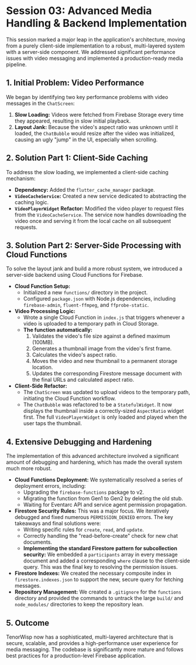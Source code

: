 # Session 03: Advanced Media Handling & Backend Implementation

This session marked a major leap in the application's architecture, moving from a purely client-side implementation to a robust, multi-layered system with a server-side component. We addressed significant performance issues with video messaging and implemented a production-ready media pipeline.

## 1. Initial Problem: Video Performance

We began by identifying two key performance problems with video messages in the `ChatScreen`:
1.  **Slow Loading:** Videos were fetched from Firebase Storage every time they appeared, resulting in slow initial playback.
2.  **Layout Jank:** Because the video's aspect ratio was unknown until it loaded, the `ChatBubble` would resize after the video was initialized, causing an ugly "jump" in the UI, especially when scrolling.

## 2. Solution Part 1: Client-Side Caching

To address the slow loading, we implemented a client-side caching mechanism:
-   **Dependency:** Added the `flutter_cache_manager` package.
-   **`VideoCacheService`:** Created a new service dedicated to abstracting the caching logic.
-   **`VideoPlayerWidget` Refactor:** Modified the video player to request files from the `VideoCacheService`. The service now handles downloading the video once and serving it from the local cache on all subsequent requests.

## 3. Solution Part 2: Server-Side Processing with Cloud Functions

To solve the layout jank and build a more robust system, we introduced a server-side backend using Cloud Functions for Firebase.

-   **Cloud Function Setup:**
    -   Initialized a new `functions/` directory in the project.
    -   Configured `package.json` with Node.js dependencies, including `firebase-admin`, `fluent-ffmpeg`, and `ffprobe-static`.
-   **Video Processing Logic:**
    -   Wrote a single Cloud Function in `index.js` that triggers whenever a video is uploaded to a temporary path in Cloud Storage.
    -   **The function automatically:**
        1.  Validates the video's file size against a defined maximum (100MB).
        2.  Generates a thumbnail image from the video's first frame.
        3.  Calculates the video's aspect ratio.
        4.  Moves the video and new thumbnail to a permanent storage location.
        5.  Updates the corresponding Firestore message document with the final URLs and calculated aspect ratio.
-   **Client-Side Refactor:**
    -   The `ChatScreen` was updated to upload videos to the temporary path, initiating the Cloud Function workflow.
    -   The `ChatBubble` was refactored to be a `StatefulWidget`. It now displays the thumbnail inside a correctly-sized `AspectRatio` widget first. The full `VideoPlayerWidget` is only loaded and played when the user taps the thumbnail.

## 4. Extensive Debugging and Hardening

The implementation of this advanced architecture involved a significant amount of debugging and hardening, which has made the overall system much more robust.

-   **Cloud Functions Deployment:** We systematically resolved a series of deployment errors, including:
    -   Upgrading the `firebase-functions` package to v2.
    -   Migrating the function from Gen1 to Gen2 by deleting the old stub.
    -   Waiting for Eventarc API and service agent permission propagation.
-   **Firestore Security Rules:** This was a major focus. We iteratively debugged and fixed numerous `PERMISSION_DENIED` errors. The key takeaways and final solutions were:
    -   Writing specific rules for `create`, `read`, and `update`.
    -   Correctly handling the "read-before-create" check for new chat documents.
    -   **Implementing the standard Firestore pattern for subcollection security:** We embedded a `participants` array in every message document and added a corresponding `where` clause to the client-side query. This was the final key to resolving the permission issues.
-   **Firestore Indexes:** We created the necessary composite index in `firestore.indexes.json` to support the new, secure query for fetching messages.
-   **Repository Management:** We created a `.gitignore` for the `functions` directory and provided the commands to untrack the large `build/` and `node_modules/` directories to keep the repository lean.

## 5. Outcome

TenorWisp now has a sophisticated, multi-layered architecture that is secure, scalable, and provides a high-performance user experience for media messaging. The codebase is significantly more mature and follows best practices for a production-level Firebase application. 